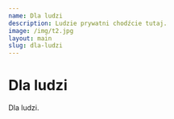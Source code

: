 ```yaml
---
name: Dla ludzi
description: Ludzie prywatni chodźcie tutaj.
image: /img/t2.jpg
layout: main
slug: dla-ludzi 
---
```


# Dla ludzi

Dla ludzi.
